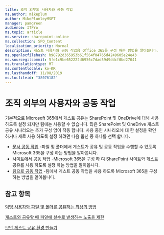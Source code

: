 ```yaml
---
title: 조직 외부의 사용자와 공동 작업
ms.author: mikeplum
author: MikePlumleyMSFT
manager: pamgreen
audience: ITPro
ms.topic: article
ms.service: sharepoint-online
ms.collection: SPO_Content
localization_priority: Normal
description: 게스트 사용자와 공동 작업용 Office 365를 구성 하는 방법을 알아봅니다.
ms.openlocfilehash: b98792d365953b61f564f04765d4249605e24e43
ms.sourcegitcommit: 5fe1c9be652222d6956c7dad5949ddcf0bd27041
ms.translationtype: MT
ms.contentlocale: ko-KR
ms.lasthandoff: 11/08/2019
ms.locfileid: "38076182"
---
```

# <a name="collaborating-with-people-outside-your-organization"></a>조직 외부의 사용자와 공동 작업

기본적으로 Microsoft 365에서 게스트 공유는 SharePoint 및 OneDrive에 대해 사용 하도록 설정 되지만 팀에는 사용할 수 없습니다. 많은 SharePoint 및 OneDrive 게스트 공유 시나리오는 추가 구성 없이 작동 합니다. 사용 중인 시나리오에 대 한 설정을 확인 하거나 새로 사용 하도록 설정 하려면 다음 옵션 중 하나를 선택 합니다.

- [문서 공동 작업](collaborate-on-documents.md) -파일 및 폴더에서 게스트가 공유 및 공동 작업을 수행할 수 있도록 Microsoft 365을 구성 하는 방법을 알아봅니다.
- [사이트에서 공동 작업](collaborate-in-a-site.md) -Microsoft 365을 구성 하 여 SharePoint 사이트와 게스트 공유를 사용 하도록 설정 하는 방법을 알아봅니다.
- [팀으로 공동 작업](collaborate-as-a-team.md) -팀에서 게스트 공동 작업을 사용 하도록 Microsoft 365을 구성 하는 방법을 알아봅니다.

## <a name="see-also"></a>참고 항목

[익명 사용자와 파일 및 폴더를 공유하는 최상의 방법](best-practices-anonymous-sharing.md)

[게스트와 공유할 때 파일에 실수로 발생하는 노출을 제한](sharing-limit-accidental-exposure.md)

[보안 게스트 공유 환경 만들기](create-a-secure-guest-sharing-environment.md)

